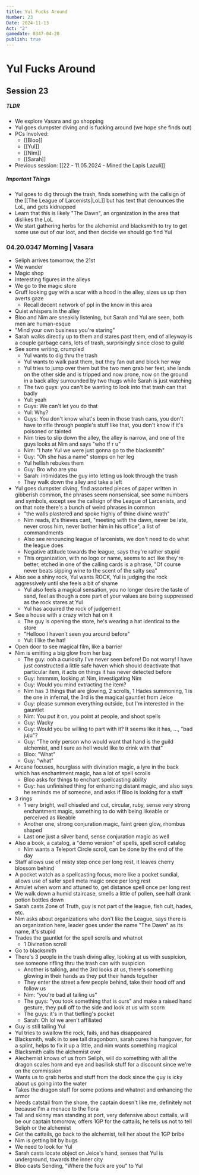 ```yaml
---
title: Yul Fucks Around
Number: 23
Date: 2024-11-13
Act: "2"
gamedate: 0347-04-20
publish: true
---
```


# Yul Fucks Around

## Session 23

##### TLDR

- We explore Vasara and go shopping
- Yul goes dumpster diving and is fucking around (we hope she finds out)
- PCs Involved:
  - [[Bloo]]
  - [[Yul]]
  - [[Nim]]
  - [[Sarah]]
- Previous session: [[22 - 11.05.2024 - Mined the Lapis Lazuli]]

##### Important Things

- Yul goes to dig through the trash, finds something with the callsign of the [[The League of Larcenists|LoL]] but has text that denounces the LoL, and gets kidnapped
- Learn that this is likely "The Dawn", an organization in the area that dislikes the LoL
- We start gathering herbs for the alchemist and blacksmith to try to get some use out of our loot, and then decide we should go find Yul

### 04.20.0347 Morning | Vasara

- Seliph arrives tomorrow, the 21st
- We wander
- Magic shop
- Interesting figures in the alleys
- We go to the magic store
- Gruff looking guy with a scar with a hood in the alley, sizes us up then averts gaze
  - Recall decent network of ppl in the know in this area
- Quiet whispers in the alley
- Bloo and Nim are sneakily listening, but Sarah and Yul are seen, both men are human-esque
- "Mind your own business you're staring"
- Sarah walks directly up to them and stares past them, end of alleyway is a couple garbage cans, lots of trash, surprisingly since close to guild
- See some writing, crumpled
  - Yul wants to dig thru the trash
  - Yul wants to walk past them, but they fan out and block her way
  - Yul tries to jump over them but the two men grab her feet, she lands on the other side and is tripped and now prone, now on the ground in a back alley surrounded by two thugs while Sarah is just watching
  - The two guys: you can't be wanting to look into that trash can that badly
  - Yul: yeah
  - Guys: We can't let you do that
  - Yul: Why?
  - Guys: You don't know what's been in those trash cans, you don't have to rifle through people's stuff like that, you don't know if it's poisoned or tainted
  - Nim tries to slip down the alley, the alley is narrow, and one of the guys looks at Nim and says "who tf r u"
  - Nim: "I hate Yul we were just gonna go to the blacksmith"
  - Guy: "Oh she has a name" stomps on her leg
  - Yul hellish rebukes them
  - Guy: Bro who are you
  - Sarah: intimidates the guy into letting us look through the trash
  - They walk down the alley and take a left
- Yul goes dumpster diving, find assorted pieces of paper written in gibberish common, the phrases seem nonsensical, see some numbers and symbols, except see the callsign of the League of Larcenists, and on that note there's a bunch of weird phrases in common
  - "the walls plastered and spoke highly of thine divine wrath"
  - Nim reads, it's thieves cant, "meeting with the dawn, never be late, never cross him, never bother him in his office", a list of commandments
  - Also see renouncing league of larcenists, we don't need to do what the league does
  - Negative attitude towards the league, says they're rather stupid
  - This organization, with no logo or name, seems to act like they're better, etched in one of the calling cards is a phrase, "Of course never beats sipping wine to the scent of the salty sea"
- Also see a shiny rock, Yul wants ROCK, Yul is judging the rock aggressively until she feels a bit of shame
  - Yul also feels a magical sensation, you no longer desire the taste of sand, feel as though a core part of your values are being suppressed as the rock stares at Yul
  - Yul has acquired the rock of judgement
- See a house with a crazy witch hat on it
  - The guy is opening the store, he's wearing a hat identical to the store
  - "Hellooo I haven't seen you around before"
  - Yul: I like the hat!
- Open door to see magical film, like a barrier
- Nim is emitting a big glow from her bag
  - The guy: ooh a curiosity I've never seen before! Do not worry! I have just constructed a little safe haven which should deactivate that particular item, it acts on things it has never detected before
  - Guy: hmmmm, looking at Nim, investigating Nim
  - Guy: Would you mind extracting the item?
  - Nim has 3 things that are glowing, 2 scrolls, 1 Hades summoning, 1 is the one in infernal, the 3rd is the magical gauntlet from Jeice
  - Guy: please summon everything outside, but I'm interested in the gauntlet
  - Nim: You put it on, you point at people, and shoot spells
  - Guy: Wacky
  - Guy: Would you be willing to part with it? It seems like it has, …, "bad juju"?
  - Guy: "The only person who would want that hand is the guild alchemist, and I sure as hell would like to drink with that"
  - Bloo: "What"
  - Guy: "what"
- Arcane focuses, hourglass with divination magic, a lyre in the back which has enchantment magic, has a lot of spell scrolls
  - Bloo asks for things to enchant spellcasting ability
  - Guy: has unfinished thing for enhancing distant magic, and also says he reminds me of someone, and asks if Bloo is looking for a staff
- 3 rings
  - 1 very bright, well chiseled and cut, circular, ruby, sense very strong enchantment magic, something to do with being likeable or perceived as likeable
  - Another one, strong conjuration magic, faint green glow, rhombus shaped
  - Last one just a silver band, sense conjuration magic as well
- Also a book, a catalog, a "demo version" of spells, spell scroll catalog
  - Nim wants a Teleport Circle scroll, can be done by the end of the day
- Staff allows use of misty step once per long rest, it leaves cherry blossom behind
- A pocket watch as a spellcasting focus, more like a pocket sundial, allows use of safer spell meta magic once per long rest
- Amulet when worn and attuned to, get distance spell once per long rest
- We walk down a humid staircase, smells a little of pollen, see half drank potion bottles down
- Sarah casts Zone of Truth, guy is not part of the league, fish cult, hades, etc.
- Nim asks about organizations who don't like the League, says there is an organization here, leader goes under the name "The Dawn" as its name, it's stupid
- Trades the gauntlet for the spell scrolls and whatnot
  - 1 Divination scroll
- Go to blacksmith
- There's 3 people in the trash diving alley, looking at us with suspicion, see someone rifling thru the trash can with suspicion
  - Another is talking, and the 3rd looks at us, there's something glowing in their hands as they put their hands together
  - They enter the street a few people behind, take their hood off and follow us
  - Nim: "you're bad at tailing us"
  - The guys: "you took something that is ours" and make a raised hand gesture, they pull off to the side and look at us with scorn
  - The guys: it's in that tiefling's pocket
  - Sarah: Oh lol we aren't affiliated
- Guy is still tailing Yul
- Yul tries to swallow the rock, fails, and has disappeared
- Blacksmith, walk in to see tall dragonborn, sarah cures his hangover, for a splint, helps to fix it up a little, and nim wants something magical
- Blacksmith calls the alchemist over
- Alechemist knows of us from Seliph, will do something with all the dragon scales horn and eye and basilisk stuff for a discount since we're on the commission
- Wants us to grab herbs and stuff from the dock since the guy is icky about us going into the water
- Takes the dragon stuff for some potions and whatnot and enhancing the armor
- Needs catstail from the shore, the captain doesn't like me, definitely not because I'm a menace to the flora
- Tall and skinny man standing at port, very defensive about cattails, will be our captain tomorrow, offers 1GP for the cattails, he tells us not to tell Seliph or the alchemist
- Get the cattails, go back to the alchemist, tell her about the 1GP bribe
- Nim is getting bit by bugs
- We need to look for Yul
- Sarah casts locate object on Jeice's hand, senses that Yul is underground, towards the inner city
- Bloo casts Sending, "Where the fuck are you" to Yul

